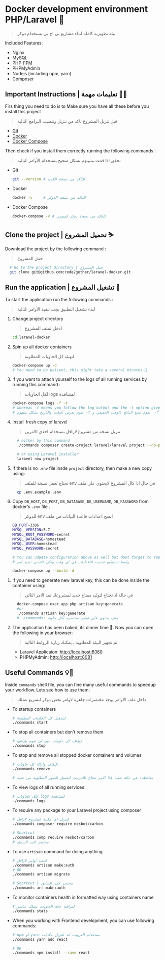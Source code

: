 # Docker development environment PHP/Laravel 🐳

> بيئة تطويرية كاملة لبناء مشاريع بي اج بي بستخدام دوكر

Included Features:

- Nginx
- MySQL
- PHP-FPM
- PHPMyAdmin
- Nodejs (including npm, yarn)
- Composer

## Important Instructions | تعليمات مهمة 💁‍♂️

Firs thing you need to do is to Make sure you have all these before you install this project

> قبل تنزيل المشروع تاكد من تنزيل وتنصيب البرامج التالية

- [Git](https://git-scm.com/downloads)
- [Docker](https://docs.docker.com/engine/installation/)
- [Docker Compose](https://docs.docker.com/compose/install/)

Then check if you install them correctly running the following commands :

> تحقق اذا قمت بتثبيتهم بشكل صحيح بستخدام الأوامر التالية

- Git
  ```sh
  git --version # للتاكد من نسخة الكيت
  ```
- Docker
  ```sh
  docker -v     # للتاكد من نسخة الدوكر
  ```
- Docker Compose
  ```sh
  docker-compose -v # للتاكد من نسخة دوكر كمبوس
  ```

## Clone the project | تحميل المشروع ⛷

Download the project by the following command :

> حمل المشروع

```sh
  # Go to the project directory | حمل المشروع 
  git clone git@github.com:code2gether/laravel-docker.git
```

## Run the application | تشغيل المشروع 🚀

To start the application run the following commands :

> لبدء تشغيل التطبيق يجب تنفيذ الأوامر التالية

1. Change project directory 
    > ادخل لملف المشروع

    ```sh
    cd laravel-docker
    ```

1.  Spin up all docker containers

    > لتهيئة كل الحاويات المطلوبة

    ```sh
    docker-compose up -d
    # You need to be patient, this might take a several minutes 🐢
    ```

2.  If you want to attach yourself to the logs of all running services by running this command :

    > لكل الحاويات logs لمشاهدة

    ```sh
    docker-compose logs -f -t
    # whereas -f means you follow the log output and the -t option gives you nice timestamps
    # يقوم بعرض الوقت والتاريخ بشكل مفهوم -t يقوم بتتبع النتائج بالوقت الحقيقي و  -f بينما
    ```

3.  Install fresh copy of laravel

    > تنزيل نسخة من مشروع لارافل بستخدام احدى الامرين

    ```sh
      # either by this command
      ./commands composer create-project laravel/laravel project --no-progress --profile --prefer-dist

      # or using Laravel installer
      laravel new project
    ```

4.  If there is no `.env` file insde `project` directory, then make a new copy using:
    > تحتاج لعمل نسخة للملف env في حال اذا كال المشروع لايحتوي على ملف

    ```sh
      cp .env.example .env
    ```

5.  Copy `DB_HOST`, `DB_PORT`, `DB_DATABASE`, `DB_USERNAME`, `DB_PASSWORD` from docker's `.env` file . 
    > للدوكر env انسخ اعدادات قاعدة البيانات من ملف 
    
    ```sh
    DB_PORT=3306
    MYSQL_VERSION=5.7
    MYSQL_ROOT_PASSWORD=secret
    MYSQL_DATABASE=homestead
    MYSQL_USER=homestead
    MYSQL_PASSWORD=secret
    ```

    ```sh
    # You can udpate configuration above as well but dont forget to run:
    # وايضا تستطيع تحديث الاعدادات في اي وقت ولكن لاتنسى تنفيذ امر

    docker-compose up --build -d
    ```
> 
1.  If you need to generate new laravel key, this can be done inside the container using:

    > في حالة اذ تحتاج لتوليد مفتاح جديد لمشروعك نفذ الامر التالي

    ```sh
      docker-compose exec app php artisan key:generate
      #or
      ./commands artisan key:generate
      # ./commands: ملف يحتوي على اوامر مختصره لكل حاوية
    ```

2.  The application has been baked, its dinner time 🍔. Now you can open the following in your browser:

    > تم تجهيز البيئة المطلوبة ، يمكنك زيارة الروابط التالية

    - Laravel Applicaion: [http://localhost:8080](http://localhost:8080)
    - PHPMyAdmin: [http://localhost:8081](http://localhost:8081/)

## Useful Commands 💡🐳

Inside `commands` shell file, you can fine many useful commands to speedup your workflow. Lets see how to use them:

> داخل ملف الاوامر يوجد مختصرات جاهزة لاوامر تخص دوكر لتسريع عملك

- To startup containers

  ```sh
  # لتشغيل كل الحاويات المطلوبة
  ./commands start
  ```

- To stop all containers but don't remove them

  ```sh
  # لإيقاف كل حاويات دون أن تقوم بإزالتها
  ./commands stop
  ```

- To stop and remove all stopped docker containers and volumes

  ```sh
  # لإيقاف وازالة كل حاويات.
  ./commands remove

  # ملاحظة: في حالة تنفيذ هذا الامر تحتاج للانترنيت لتحميل الصور المطلوبة من جديد
  ```

- To view logs of all running services

  ```sh
  # لكل الحاويات logs لمشاهدة
  ./commands logs
  ```

- To require any package to your Laravel project using composer


  ```sh
  # لتنزيل اي مكتبة لمشروع لارافل
  ./commands composer require nesbot/carbon

  # Shortcut
  ./commands comp require nesbot/carbon
  # مختصر لامر السابق
  ```

- To use `artisan` command for doing anything
  ```sh
  # لتنفيذ اوامر لارافل
  ./commands artisan make:auth
  # OR
  ./commands artisan migrate

  # Shortcut | مختصر لامر السابق
  ./commands art make:auth
  ```

- To monitor containers health in formatted way using containers name
  ```sh
  # لمراقبة حالة الحاويات بشكل مباشر
  ./commands stats
  ```

- When you working with Frontend development, you can use following commands:
  ```sh
  # npm او yarn بستخدام الفرونت اند لتنزيل مكتبات
  ./commands yarn add react

  # OR
  ./commands npm install --save react
  ```
